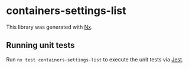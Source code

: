 # containers-settings-list

This library was generated with [Nx](https://nx.dev).

## Running unit tests

Run `nx test containers-settings-list` to execute the unit tests via [Jest](https://jestjs.io).
